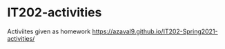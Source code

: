 # IT202-activities
 Activiites given as homework
https://azaval9.github.io/IT202-Spring2021-activities/
